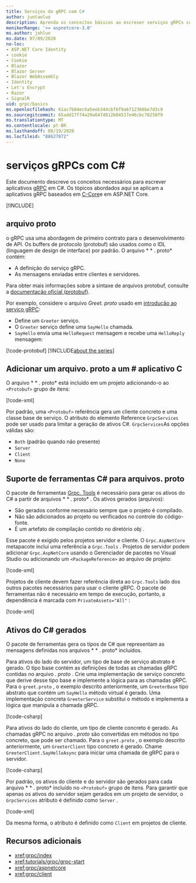 ```yaml
---
title: Serviços do gRPC com C#
author: juntaoluo
description: Aprenda os conceitos básicos ao escrever serviços gRPCs com C#.
monikerRange: '>= aspnetcore-3.0'
ms.author: johluo
ms.date: 07/09/2020
no-loc:
- ASP.NET Core Identity
- cookie
- Cookie
- Blazor
- Blazor Server
- Blazor WebAssembly
- Identity
- Let's Encrypt
- Razor
- SignalR
uid: grpc/basics
ms.openlocfilehash: 61ac7b84ec6a5eeb344cbf6f9a6712366be7d3c9
ms.sourcegitcommit: 65add17f74a29a647d812b04517e46cbc78258f9
ms.translationtype: MT
ms.contentlocale: pt-BR
ms.lasthandoff: 08/19/2020
ms.locfileid: "88627072"
---
```

# <a name="grpc-services-with-c"></a>serviços gRPCs com C\#

Este documento descreve os conceitos necessários para escrever aplicativos [gRPC](https://grpc.io/docs/guides/) em C#. Os tópicos abordados aqui se aplicam a aplicativos gRPC baseados em [C-Core](https://grpc.io/blog/grpc-stacks)e em ASP.NET Core.

[!INCLUDE[](~/includes/gRPCazure.md)]

## <a name="proto-file"></a>arquivo proto

o gRPC usa uma abordagem de primeiro contrato para o desenvolvimento de API. Os buffers de protocolo (protobuf) são usados como o IDL (linguagem de design de interface) por padrão. O arquivo * \* . proto* contém:

* A definição do serviço gRPC.
* As mensagens enviadas entre clientes e servidores.

Para obter mais informações sobre a sintaxe de arquivos protobuf, consulte a [documentação oficial (protobuf)](https://developers.google.com/protocol-buffers/docs/proto3).

Por exemplo, considere o arquivo *Greet. proto* usado em [introdução ao serviço gRPC](xref:tutorials/grpc/grpc-start):

* Define um `Greeter` serviço.
* O `Greeter` serviço define uma `SayHello` chamada.
* `SayHello` envia uma `HelloRequest` mensagem e recebe uma `HelloReply` mensagem:

[!code-protobuf[](~/tutorials/grpc/grpc-start/sample/GrpcGreeter/Protos/greet.proto)]
[!INCLUDE[about the series](~/includes/code-comments-loc.md)]

## <a name="add-a-proto-file-to-a-c-app"></a>Adicionar um arquivo. proto a um \# aplicativo C

O arquivo * \* . proto* está incluído em um projeto adicionando-o ao `<Protobuf>` grupo de itens:

[!code-xml[](~/tutorials/grpc/grpc-start/sample/GrpcGreeter/GrpcGreeter.csproj?highlight=2&range=7-9)]

Por padrão, uma `<Protobuf>` referência gera um cliente concreto e uma classe base de serviço. O atributo do elemento Reference `GrpcServices` pode ser usado para limitar a geração de ativos C#. `GrpcServices`As opções válidas são:

* `Both` (padrão quando não presente)
* `Server`
* `Client`
* `None`

## <a name="c-tooling-support-for-proto-files"></a>Suporte de ferramentas C# para arquivos. proto

O pacote de ferramentas [Grpc. Tools](https://www.nuget.org/packages/Grpc.Tools/) é necessário para gerar os ativos do C# a partir de arquivos * \* . proto* . Os ativos gerados (arquivos):

* São gerados conforme necessário sempre que o projeto é compilado.
* Não são adicionados ao projeto ou verificados no controle do código-fonte.
* É um artefato de compilação contido no diretório *obj* .

Esse pacote é exigido pelos projetos servidor e cliente. O `Grpc.AspNetCore` metapacote inclui uma referência a `Grpc.Tools` . Projetos de servidor podem adicionar `Grpc.AspNetCore` usando o Gerenciador de pacotes no Visual Studio ou adicionando um `<PackageReference>` ao arquivo de projeto:

[!code-xml[](~/tutorials/grpc/grpc-start/sample/GrpcGreeter/GrpcGreeter.csproj?highlight=1&range=12)]

Projetos de cliente devem fazer referência direta ao `Grpc.Tools` lado dos outros pacotes necessários para usar o cliente gRPC. O pacote de ferramentas não é necessário em tempo de execução, portanto, a dependência é marcada com `PrivateAssets="All"` :

[!code-xml[](~/tutorials/grpc/grpc-start/sample/GrpcGreeterClient/GrpcGreeterClient.csproj?highlight=3&range=9-11)]

## <a name="generated-c-assets"></a>Ativos do C# gerados

O pacote de ferramentas gera os tipos de C# que representam as mensagens definidas nos arquivos * \* . proto* incluídos.

Para ativos do lado do servidor, um tipo de base de serviço abstrato é gerado. O tipo base contém as definições de todas as chamadas gRPC contidas no arquivo *. proto* . Crie uma implementação de serviço concreto que derive desse tipo base e implemente a lógica para as chamadas gRPC. Para o `greet.proto` , o exemplo descrito anteriormente, um `GreeterBase` tipo abstrato que contém um `SayHello` método virtual é gerado. Uma implementação concreta `GreeterService` substitui o método e implementa a lógica que manipula a chamada gRPC.

[!code-csharp[](~/tutorials/grpc/grpc-start/sample/GrpcGreeter/Services/GreeterService.cs?name=snippet)]

Para ativos do lado do cliente, um tipo de cliente concreto é gerado. As chamadas gRPC no arquivo *. proto* são convertidas em métodos no tipo concreto, que pode ser chamado. Para o `greet.proto` , o exemplo descrito anteriormente, um `GreeterClient` tipo concreto é gerado. Chame `GreeterClient.SayHelloAsync` para iniciar uma chamada de gRPC para o servidor.

[!code-csharp[](~/tutorials/grpc/grpc-start/sample/GrpcGreeterClient/Program.cs?name=snippet)]

Por padrão, os ativos do cliente e do servidor são gerados para cada arquivo * \* . proto* incluído no `<Protobuf>` grupo de itens. Para garantir que apenas os ativos do servidor sejam gerados em um projeto de servidor, o `GrpcServices` atributo é definido como `Server` .

[!code-xml[](~/tutorials/grpc/grpc-start/sample/GrpcGreeter/GrpcGreeter.csproj?highlight=2&range=7-9)]

Da mesma forma, o atributo é definido como `Client` em projetos de cliente.

## <a name="additional-resources"></a>Recursos adicionais

* <xref:grpc/index>
* <xref:tutorials/grpc/grpc-start>
* <xref:grpc/aspnetcore>
* <xref:grpc/client>
